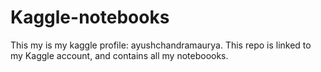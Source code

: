 # Kaggle-notebooks
This my is my kaggle profile: ayushchandramaurya. This repo is linked to my Kaggle account, and contains all my noteboooks.
